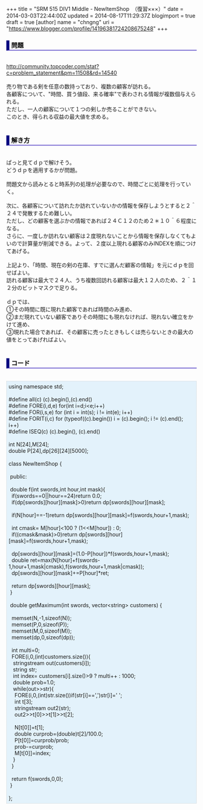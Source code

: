 +++
title = "SRM 515 DIV1 Middle - NewItemShop　（復習×××）"
date = 2014-03-03T22:44:00Z
updated = 2014-08-17T11:29:37Z
blogimport = true
draft = true
[author]
	name = "chngng"
	uri = "https://www.blogger.com/profile/14196381724208675248"
+++

<div dir="ltr" style="text-align: left;" trbidi="on"><h3 style="border-bottom: 2px solid slateblue; border-left: 8px solid navy; color: black; padding: 0px 0px 1px 5px;">問題 </h3><br /><a href="http://community.topcoder.com/stat?c=problem_statement&amp;pm=11508&amp;rd=14540" target="_blank">http://community.topcoder.com/stat?c=problem_statement&amp;pm=11508&amp;rd=14540</a><br /><br />売り物である剣を任意の数持っており、複数の顧客が訪れる。<br />各顧客について、"時間、買う値段、来る確率"で表わされる情報が複数個与えられる。<br />ただし、一人の顧客について１つの剣しか売ることができない。<br />このとき、得られる収益の最大値を求める。<br /><br /><h3 style="border-bottom: 2px solid slateblue; border-left: 8px solid navy; color: black; padding: 0px 0px 1px 5px;">解き方 </h3><br />ぱっと見てｄｐで解けそう。<br />どうｄｐを適用するかが問題。<br /><br />問題文から読みとると時系列の処理が必要なので、時間ごとに処理を行っていく。<br /><br />次に、各顧客について訪れたか訪れていないかの情報を保存しようとすると２＾２４で発散するため難しい。<br />ただし、どの顧客を選ぶかの情報であれば２４Ｃ１２のため２＊１０＾６程度になる。<br />さらに、一度しか訪れない顧客は２度現れないことから情報を保存しなくてもよいので計算量が削減できる。よって、２度以上現れる顧客のみINDEXを順につけてあげる。<br /><br />上記より、「時間、現在の剣の在庫、すでに選んだ顧客の情報」を元にｄｐを回せばよい。<br />訪れる顧客は最大で２４人、うち複数回訪れる顧客は最大１２人のため、２＾１２分のビットマスクで足りる。<br /><br />ｄｐでは、<br />①その時間に既に現れた顧客であれば時間のみ進め、<br />②まだ現れていない顧客でありその時間にも現れなければ、現れない確立をかけて進め、<br />③現れた場合であれば、その顧客に売ったときもしくは売らないときの最大の値をとってあげればよい。<br /><br /><h3 style="border-bottom: 2px solid slateblue; border-left: 8px solid navy; color: black; padding: 0px 0px 1px 5px;">コード </h3><br /><div style="background-color: #e3f2fb; border: 1px dotted #CCCCCC; padding: 5px;">using namespace std;<br /><br />#define all(c) (c).begin(),(c).end()<br />#define FORE(i,d,e) for(int i=d;i&lt;e;i++)<br />#define FOR(i,s,e) for (int i = int(s); i != int(e); i++)<br />#define FORIT(i,c) for (typeof((c).begin()) i = (c).begin(); i != (c).end(); i++)<br />#define ISEQ(c) (c).begin(), (c).end()<br /><br />int N[24],M[24];<br />double P[24],dp[26][24][5000];<br /><br />class NewItemShop {<br /><br /><span class="Apple-tab-span" style="white-space: pre;"> </span>public:<br /><br /><span class="Apple-tab-span" style="white-space: pre;"> </span>double f(int swords,int hour,int mask){<br /><span class="Apple-tab-span" style="white-space: pre;">  </span>if(swords==0||hour==24)return 0.0;<br /><span class="Apple-tab-span" style="white-space: pre;">  </span>if(dp[swords][hour][mask]&gt;0)return dp[swords][hour][mask];<br /><br /><span class="Apple-tab-span" style="white-space: pre;">  </span>if(N[hour]==-1)return dp[swords][hour][mask]=f(swords,hour+1,mask);<br /><br /><span class="Apple-tab-span" style="white-space: pre;">  </span>int cmask= M[hour]&lt;100 ? (1&lt;&lt;M[hour]) : 0;<br /><span class="Apple-tab-span" style="white-space: pre;">  </span>if((cmask&amp;mask)&gt;0)return dp[swords][hour][mask]=f(swords,hour+1,mask);<br /><br /><span class="Apple-tab-span" style="white-space: pre;">  </span>dp[swords][hour][mask]=(1.0-P[hour])*f(swords,hour+1,mask);<br /><span class="Apple-tab-span" style="white-space: pre;">  </span>double ret=max(N[hour]+f(swords-1,hour+1,mask|cmask),f(swords,hour+1,mask|cmask));<br /><span class="Apple-tab-span" style="white-space: pre;">  </span>dp[swords][hour][mask]+=P[hour]*ret;<br /><br /><span class="Apple-tab-span" style="white-space: pre;">  </span>return dp[swords][hour][mask];<br /><span class="Apple-tab-span" style="white-space: pre;"> </span>}<br /><br /><span class="Apple-tab-span" style="white-space: pre;"> </span>double getMaximum(int swords, vector&lt;string&gt; customers) {<br /><br /><span class="Apple-tab-span" style="white-space: pre;">  </span>memset(N,-1,sizeof(N));<br /><span class="Apple-tab-span" style="white-space: pre;">  </span>memset(P,0,sizeof(P));<br /><span class="Apple-tab-span" style="white-space: pre;">  </span>memset(M,0,sizeof(M));<br /><span class="Apple-tab-span" style="white-space: pre;">  </span>memset(dp,0,sizeof(dp));<br /><br /><span class="Apple-tab-span" style="white-space: pre;">  </span>int multi=0;<br /><span class="Apple-tab-span" style="white-space: pre;">  </span>FORE(i,0,(int)customers.size()){<br /><span class="Apple-tab-span" style="white-space: pre;">   </span>stringstream out(customers[i]);<br /><span class="Apple-tab-span" style="white-space: pre;">   </span>string str;<br /><span class="Apple-tab-span" style="white-space: pre;">   </span>int index= customers[i].size()&gt;9 ? multi++ : 1000;<br /><span class="Apple-tab-span" style="white-space: pre;">   </span>double prob=1.0;<br /><span class="Apple-tab-span" style="white-space: pre;">   </span>while(out&gt;&gt;str){<br /><span class="Apple-tab-span" style="white-space: pre;">    </span>FORE(i,0,(int)str.size())if(str[i]==',')str[i]=' ';<br /><span class="Apple-tab-span" style="white-space: pre;">    </span>int t[3];<br /><span class="Apple-tab-span" style="white-space: pre;">    </span>stringstream out2(str);<br /><span class="Apple-tab-span" style="white-space: pre;">    </span>out2&gt;&gt;t[0]&gt;&gt;t[1]&gt;&gt;t[2];<br /><br /><span class="Apple-tab-span" style="white-space: pre;">    </span>N[t[0]]=t[1];<br /><span class="Apple-tab-span" style="white-space: pre;">    </span>double curprob=(double)t[2]/100.0;<br /><span class="Apple-tab-span" style="white-space: pre;">    </span>P[t[0]]=curprob/prob;<br /><span class="Apple-tab-span" style="white-space: pre;">    </span>prob-=curprob;<br /><span class="Apple-tab-span" style="white-space: pre;">    </span>M[t[0]]=index;<br /><span class="Apple-tab-span" style="white-space: pre;">   </span>}<br /><span class="Apple-tab-span" style="white-space: pre;">  </span>}<br /><br /><span class="Apple-tab-span" style="white-space: pre;">  </span>return f(swords,0,0);<br /><span class="Apple-tab-span" style="white-space: pre;"> </span>}<br /><br />};</div></div>
